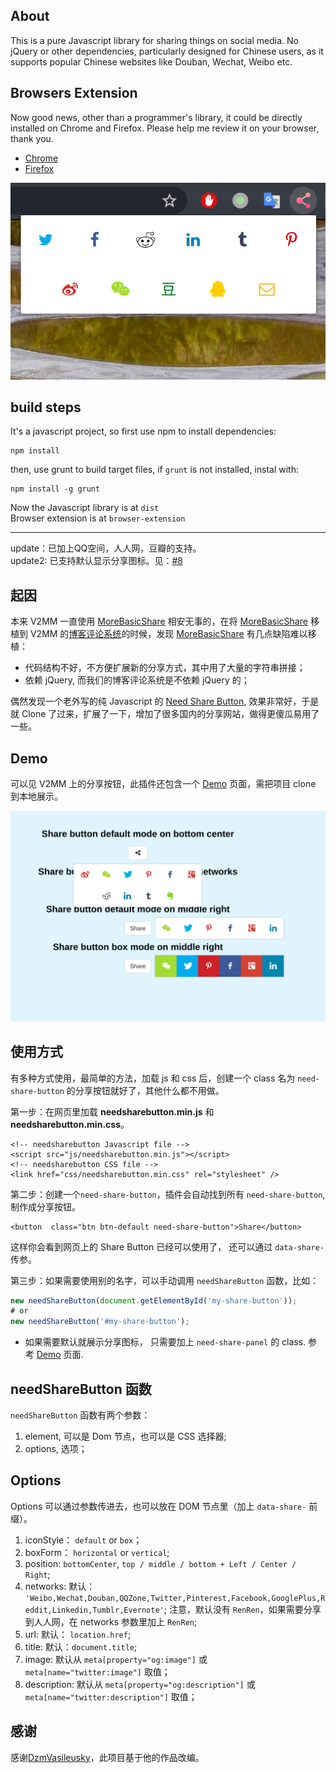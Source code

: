 ## About 
This is a pure Javascript library for sharing things on social media. No jQuery or other dependencies, particularly designed for Chinese users, as it supports popular Chinese websites like
Douban, Wechat, Weibo etc. 

## Browsers Extension 
Now good news, other than a programmer's library, it could be directly installed on Chrome and Firefox. Please help me review it on your browser, thank you.  

* [Chrome](https://chrome.google.com/webstore/detail/moreshares/knfclbeejfkccljamjdfefmkcjbhimhe)  
* [Firefox](https://addons.mozilla.org/en-US/firefox/addon/more-shares/)

![extension screenshot](images/browser-extension-640*400.png)
## build steps
It's a javascript project, so first use npm to install dependencies:
```
npm install
``` 
then, use grunt to build target files, if `grunt` is not installed, instal with: 
```
npm install -g grunt
```

Now the Javascript library is at `dist`   
Browser extension is at `browser-extension`

----

update：已加上QQ空间，人人网，豆瓣的支持。  
update2: 已支持默认显示分享图标。见：[#8](https://github.com/revir/need-more-share2/issues/8)

## 起因
本来 V2MM 一直使用 [MoreBasicShare](https://github.com/revir/more-basic-share/) 相安无事的，在将 [MoreBasicShare](https://github.com/revir/more-basic-share/) 移植到 V2MM 的[博客评论系统](https://nodebb.tech/blog-comments2-bu-jin-jin-shi-yi-ge-bo-ke-ping-lun-xi-tong/)的时候，发现 [MoreBasicShare](https://github.com/revir/more-basic-share/) 有几点缺陷难以移植：

* 代码结构不好，不方便扩展新的分享方式，其中用了大量的字符串拼接；
* 依赖 jQuery, 而我们的博客评论系统是不依赖 jQuery 的；

偶然发现一个老外写的纯 Javascript 的 [Need Share Button](https://github.com/DzmVasileusky/needShareButton), 效果非常好，于是就 Clone 了过来，扩展了一下，增加了很多国内的分享网站，做得更傻瓜易用了一些。

## Demo
可以见 V2MM 上的分享按钮，此插件还包含一个 [Demo](https://github.com/revir/need-more-share2/blob/master/demo/index.html) 页面，需把项目 clone 到本地展示。

![screenshot](images/screenshot.png)

## 使用方式

有多种方式使用，最简单的方法，加载 js 和 css 后，创建一个 class 名为 `need-share-button` 的分享按钮就好了，其他什么都不用做。

第一步：在网页里加载 **needsharebutton.min.js** 和 **needsharebutton.min.css**。
```markup
<!-- needsharebutton Javascript file -->
<script src="js/needsharebutton.min.js"></script>
<!-- needsharebutton CSS file -->
<link href="css/needsharebutton.min.css" rel="stylesheet" />
```

第二步：创建一个`need-share-button`，插件会自动找到所有 `need-share-button`, 制作成分享按钮。

```markup
<button  class="btn btn-default need-share-button">Share</button>
```
这样你会看到网页上的 Share Button 已经可以使用了， 还可以通过 `data-share-` 传参。

第三步：如果需要使用别的名字，可以手动调用 `needShareButton` 函数，比如：

```javascript
new needShareButton(document.getElementById('my-share-button'));
# or
new needShareButton('#my-share-button');

```

* 如果需要默认就展示分享图标， 只需要加上 `need-share-panel` 的 class. 参考 [Demo](https://github.com/revir/need-more-share2/blob/master/demo/index.html) 页面.

## needShareButton 函数

`needShareButton` 函数有两个参数：
1. element, 可以是 Dom 节点，也可以是 CSS 选择器;
2. options, 选项；

## Options
Options 可以通过参数传进去，也可以放在 DOM 节点里（加上 `data-share-` 前缀）。

1. iconStyle： `default` or `box`；
2. boxForm： `horizontal` or `vertical`;
3. position: `bottomCenter`, `top / middle / bottom + Left / Center / Right`;
4. networks: 默认： `'Weibo,Wechat,Douban,QQZone,Twitter,Pinterest,Facebook,GooglePlus,Reddit,Linkedin,Tumblr,Evernote'`; 注意，默认没有 `RenRen`，如果需要分享到人人网，在 networks 参数里加上 `RenRen`;
5. url: 默认： `location.href`;
6. title: 默认：`document.title`;
7. image: 默认从 `meta[property="og:image"]` 或 `meta[name="twitter:image"]` 取值；
8. description: 默认从 `meta[property="og:description"]` 或 `meta[name="twitter:description"]` 取值；

## 感谢
感谢[DzmVasileusky](https://github.com/DzmVasileusky/needShareButton)，此项目基于他的作品改编。
